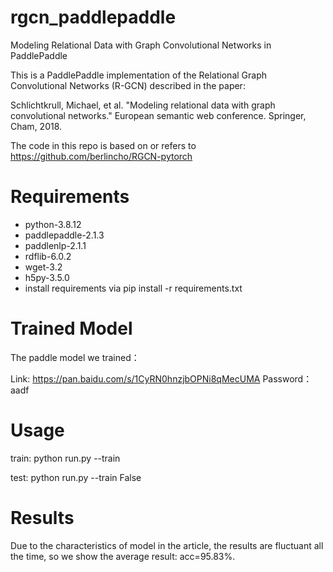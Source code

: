 # rgcn_paddlepaddle
Modeling Relational Data with Graph Convolutional Networks in PaddlePaddle

This is a PaddlePaddle implementation of the Relational Graph Convolutional Networks (R-GCN) described in the paper:

Schlichtkrull, Michael, et al. "Modeling relational data with graph convolutional networks." European semantic web conference. Springer, Cham, 2018.

The code in this repo is based on or refers to https://github.com/berlincho/RGCN-pytorch

# Requirements
* python-3.8.12
* paddlepaddle-2.1.3
* paddlenlp-2.1.1
* rdflib-6.0.2
* wget-3.2
* h5py-3.5.0
* install requirements via pip install -r requirements.txt

# Trained Model
The paddle model we trained：

Link: https://pan.baidu.com/s/1CyRN0hnzjbOPNi8qMecUMA Password：aadf

# Usage
train: python run.py --train

test: python run.py --train False

# Results
Due to the characteristics of model in the article, the results are fluctuant all the time, so we show the average result: acc=95.83%.
